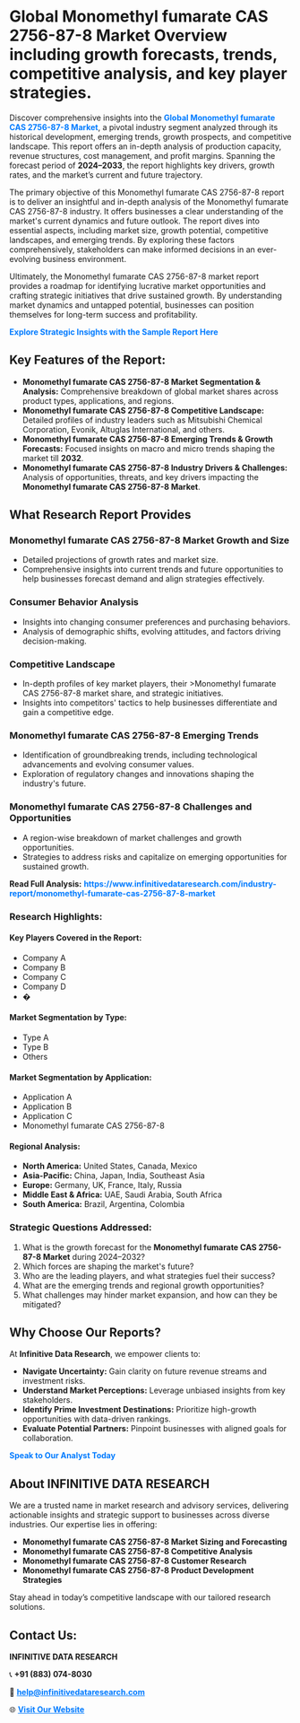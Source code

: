 <h1>Global Monomethyl fumarate CAS 2756-87-8 Market Overview including growth forecasts, trends, competitive analysis, and key player strategies.</h1>
<p>
Discover comprehensive insights into the 
<a href="https://www.infinitivedataresearch.com/industry-report/monomethyl-fumarate-cas-2756-87-8-market" rel="dofollow" style="color: #007BFF; text-decoration: none;"><strong>Global Monomethyl fumarate CAS 2756-87-8 Market</strong></a>, a pivotal industry segment analyzed through its historical development, emerging trends, growth prospects, and competitive landscape. This report offers an in-depth analysis of production capacity, revenue structures, cost management, and profit margins. Spanning the forecast period of <strong>2024–2033</strong>, the report highlights key drivers, growth rates, and the market’s current and future trajectory.
</p>
<p>
The primary objective of this Monomethyl fumarate CAS 2756-87-8 report is to deliver an insightful and in-depth analysis of the Monomethyl fumarate CAS 2756-87-8 industry. It offers businesses a clear understanding of the market's current dynamics and future outlook. The report dives into essential aspects, including market size, growth potential, competitive landscapes, and emerging trends. By exploring these factors comprehensively, stakeholders can make informed decisions in an ever-evolving business environment.
</p>
<p>
Ultimately, the Monomethyl fumarate CAS 2756-87-8 market report provides a roadmap for identifying lucrative market opportunities and crafting strategic initiatives that drive sustained growth. By understanding market dynamics and untapped potential, businesses can position themselves for long-term success and profitability.
</p>
<p>
<a href="https://www.infinitivedataresearch.com/request-sample/reportId=102315" style="color: #007BFF; text-decoration: none;"><strong>Explore Strategic Insights with the Sample Report Here</strong></a>
</p>

<h2>Key Features of the Report:</h2>
<ul>
<li><strong>Monomethyl fumarate CAS 2756-87-8 Market Segmentation & Analysis:</strong> Comprehensive breakdown of global market shares across product types, applications, and regions.</li>
<li><strong>Monomethyl fumarate CAS 2756-87-8 Competitive Landscape:</strong> Detailed profiles of industry leaders such as Mitsubishi Chemical Corporation, Evonik, Altuglas International, and others.</li>
<li><strong>Monomethyl fumarate CAS 2756-87-8 Emerging Trends & Growth Forecasts:</strong> Focused insights on macro and micro trends shaping the market till <strong>2032</strong>.</li>
<li><strong>Monomethyl fumarate CAS 2756-87-8 Industry Drivers & Challenges:</strong> Analysis of opportunities, threats, and key drivers impacting the <strong>Monomethyl fumarate CAS 2756-87-8 Market</strong>.</li>
</ul>

<h2>What Research Report Provides</h2>
<h3>Monomethyl fumarate CAS 2756-87-8 Market Growth and Size</h3>
<ul>
<li>Detailed projections of growth rates and market size.</li>
<li>Comprehensive insights into current trends and future opportunities to help businesses forecast demand and align strategies effectively.</li>
</ul>

<h3>Consumer Behavior Analysis</h3>
<ul>
<li>Insights into changing consumer preferences and purchasing behaviors.</li>
<li>Analysis of demographic shifts, evolving attitudes, and factors driving decision-making.</li>
</ul>

<h3>Competitive Landscape</h3>
<ul>
<li>In-depth profiles of key market players, their >Monomethyl fumarate CAS 2756-87-8 market share, and strategic initiatives.</li>
<li>Insights into competitors' tactics to help businesses differentiate and gain a competitive edge.</li>
</ul>

<h3>Monomethyl fumarate CAS 2756-87-8 Emerging Trends</h3>
<ul>
<li>Identification of groundbreaking trends, including technological advancements and evolving consumer values.</li>
<li>Exploration of regulatory changes and innovations shaping the industry's future.</li>
</ul>

<h3>Monomethyl fumarate CAS 2756-87-8 Challenges and Opportunities</h3>
<ul>
<li>A region-wise breakdown of market challenges and growth opportunities.</li>
<li>Strategies to address risks and capitalize on emerging opportunities for sustained growth.</li>
</ul>
<p><strong>Read Full Analysis:</strong> <a href="https://www.infinitivedataresearch.com/industry-report/monomethyl-fumarate-cas-2756-87-8-market" rel="dofollow" style="color: #007BFF; text-decoration: none;"><strong>https://www.infinitivedataresearch.com/industry-report/monomethyl-fumarate-cas-2756-87-8-market</strong></a></p>
<h3>Research Highlights:</h3>
<h4>Key Players Covered in the Report:</h4>
<ul><li>Company A</li><li>Company B</li><li>Company C</li><li>Company D</li><li>�</li></ul>
<h4>Market Segmentation by Type:</h4>
<ul><li>Type A</li><li>Type B</li><li>Others</li></ul>
<h4>Market Segmentation by Application:</h4>
<ul><li>Application A</li><li>Application B</li><li>Application C</li><li>Monomethyl fumarate CAS 2756-87-8</li></ul>

<h4>Regional Analysis:</h4>
<ul>
<li><strong>North America:</strong> United States, Canada, Mexico</li>
<li><strong>Asia-Pacific:</strong> China, Japan, India, Southeast Asia</li>
<li><strong>Europe:</strong> Germany, UK, France, Italy, Russia</li>
<li><strong>Middle East & Africa:</strong> UAE, Saudi Arabia, South Africa</li>
<li><strong>South America:</strong> Brazil, Argentina, Colombia</li>
</ul>

<h3>Strategic Questions Addressed:</h3>
<ol>
<li>What is the growth forecast for the <strong>Monomethyl fumarate CAS 2756-87-8 Market</strong> during 2024–2032?</li>
<li>Which forces are shaping the market's future?</li>
<li>Who are the leading players, and what strategies fuel their success?</li>
<li>What are the emerging trends and regional growth opportunities?</li>
<li>What challenges may hinder market expansion, and how can they be mitigated?</li>
</ol>

<h2>Why Choose Our Reports?</h2>
<p>At <strong>Infinitive Data Research</strong>, we empower clients to:</p>
<ul>
<li><strong>Navigate Uncertainty:</strong> Gain clarity on future revenue streams and investment risks.</li>
<li><strong>Understand Market Perceptions:</strong> Leverage unbiased insights from key stakeholders.</li>
<li><strong>Identify Prime Investment Destinations:</strong> Prioritize high-growth opportunities with data-driven rankings.</li>
<li><strong>Evaluate Potential Partners:</strong> Pinpoint businesses with aligned goals for collaboration.</li>
</ul>
<p><a href="https://www.infinitivedataresearch.com/industry-report/monomethyl-fumarate-cas-2756-87-8-market" rel="dofollow" style="color: #007BFF; text-decoration: none;"><strong>Speak to Our Analyst Today</strong></a></p>

<h2>About INFINITIVE DATA RESEARCH</h2>
<p>We are a trusted name in market research and advisory services, delivering actionable insights and strategic support to businesses across diverse industries. Our expertise lies in offering:</p>
<ul>
<li><strong>Monomethyl fumarate CAS 2756-87-8 Market Sizing and Forecasting</strong></li>
<li><strong>Monomethyl fumarate CAS 2756-87-8 Competitive Analysis</strong></li>
<li><strong>Monomethyl fumarate CAS 2756-87-8 Customer Research</strong></li>
<li><strong>Monomethyl fumarate CAS 2756-87-8 Product Development Strategies</strong></li>
</ul>
<p>Stay ahead in today’s competitive landscape with our tailored research solutions.</p>

<h2>Contact Us:</h2>
<p><strong>INFINITIVE DATA RESEARCH</strong></p>
<p>📞 <strong>+91 (883) 074-8030</strong></p>
<p>📧 <strong><a href="mailto:help@infinitivedataresearch.com" style="color: #007BFF;">help@infinitivedataresearch.com</a></strong></p>
<p>🌐 <strong><a href="https://www.infinitivedataresearch.com" rel="dofollow" style="color: #007BFF;">Visit Our Website</a></strong></p>